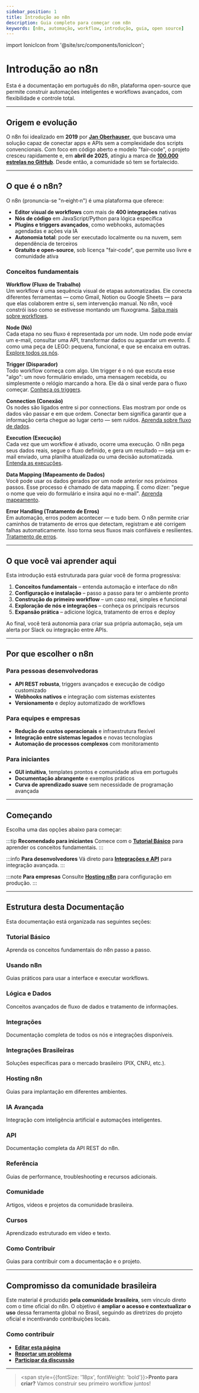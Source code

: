 ```yaml
---
sidebar_position: 1
title: Introdução ao n8n
description: Guia completo para começar com n8n
keywords: [n8n, automação, workflow, introdução, guia, open source]
---
```


import IonicIcon from '@site/src/components/IonicIcon';

# <IonicIcon name="rocket-outline" size={32} color="#ea4b71" /> Introdução ao n8n

Esta é a documentação em português do n8n, plataforma open-source que permite construir automações inteligentes e workflows avançados, com flexibilidade e controle total.

---

## <IonicIcon name="help-circle-outline" size={24} color="#ea4b71" /> Origem e evolução

O n8n foi idealizado em **2019** por **[Jan Oberhauser](https://github.com/janober)**, que buscava uma solução capaz de conectar apps e APIs sem a complexidade dos scripts convencionais. Com foco em código aberto e modelo "fair‑code", o projeto cresceu rapidamente e, em **abril de 2025**, atingiu a marca de **[100.000 estrelas no GitHub](https://github.com/n8n-io/n8n)**. Desde então, a comunidade só tem se fortalecido.

---

## <IonicIcon name="star-outline" size={24} color="#ea4b71" /> O que é o n8n?

O n8n (pronuncia-se "n‑eight‑n") é uma plataforma que oferece:

- **Editor visual de workflows** com mais de **400 integrações** nativas
- **Nós de código** em JavaScript/Python para lógica específica
- **Plugins e triggers avançados**, como webhooks, automações agendadas e ações via IA
- **Autonomia total**: pode ser executado localmente ou na nuvem, sem dependência de terceiros
- **Gratuito e open-source**, sob licença "fair‑code", que permite uso livre e comunidade ativa

### Conceitos fundamentais

**Workflow (Fluxo de Trabalho)**  
Um workflow é uma sequência visual de etapas automatizadas. Ele conecta diferentes ferramentas — como Gmail, Notion ou Google Sheets — para que elas colaborem entre si, sem intervenção manual. No n8n, você constrói isso como se estivesse montando um fluxograma. [Saiba mais sobre workflows](../../usando-n8n/getting-started/workflow-na-pratica).

**Node (Nó)**  
Cada etapa no seu fluxo é representada por um node. Um node pode enviar um e-mail, consultar uma API, transformar dados ou aguardar um evento. É como uma peça de LEGO: pequena, funcional, e que se encaixa em outras. [Explore todos os nós](../../integracoes).

**Trigger (Disparador)**  
Todo workflow começa com algo. Um trigger é o nó que escuta esse "algo": um novo formulário enviado, uma mensagem recebida, ou simplesmente o relógio marcando a hora. Ele dá o sinal verde para o fluxo começar. [Conheça os triggers](../../integracoes/trigger-nodes).

**Connection (Conexão)**  
Os nodes são ligados entre si por connections. Elas mostram por onde os dados vão passar e em que ordem. Conectar bem significa garantir que a informação certa chegue ao lugar certo — sem ruídos. [Aprenda sobre fluxo de dados](../../logica-e-dados/02-data/data-flow).

**Execution (Execução)**  
Cada vez que um workflow é ativado, ocorre uma execução. O n8n pega seus dados reais, segue o fluxo definido, e gera um resultado — seja um e-mail enviado, uma planilha atualizada ou uma decisão automatizada. [Entenda as execuções](../../usando-n8n/execucoes/componentes-execucoes).

**Data Mapping (Mapeamento de Dados)**  
Você pode usar os dados gerados por um node anterior nos próximos passos. Esse processo é chamado de data mapping. É como dizer: "pegue o nome que veio do formulário e insira aqui no e-mail". [Aprenda mapeamento](../../logica-e-dados/02-data/data-mapping).

**Error Handling (Tratamento de Erros)**  
Em automação, erros podem acontecer — e tudo bem. O n8n permite criar caminhos de tratamento de erros que detectam, registram e até corrigem falhas automaticamente. Isso torna seus fluxos mais confiáveis e resilientes. [Tratamento de erros](../../logica-e-dados/01-flow-logic/error-handling).

---

## <IonicIcon name="map-outline" size={24} color="#ea4b71" /> O que você vai aprender aqui

Esta introdução está estruturada para guiar você de forma progressiva:

1. **Conceitos fundamentais** – entenda automação e interface do n8n
2. **Configuração e instalação** – passo a passo para ter o ambiente pronto
3. **Construção do primeiro workflow** – um caso real, simples e funcional
4. **Exploração de nós e integrações** – conheça os principais recursos
5. **Expansão prática** – adicione lógica, tratamento de erros e deploy

Ao final, você terá autonomia para criar sua própria automação, seja um alerta por Slack ou integração entre APIs.

---

## <IonicIcon name="thumbs-up-outline" size={24} color="#ea4b71" /> Por que escolher o n8n

### Para  pessoas desenvolvedoras
- **API REST robusta**, triggers avançados e execução de código customizado
- **Webhooks nativos** e integração com sistemas existentes
- **Versionamento** e deploy automatizado de workflows

### Para equipes e empresas
- **Redução de custos operacionais** e infraestrutura flexível
- **Integração entre sistemas legados** e novas tecnologias
- **Automação de processos complexos** com monitoramento

### Para iniciantes
- **GUI intuitiva**, templates prontos e comunidade ativa em português
- **Documentação abrangente** e exemplos práticos
- **Curva de aprendizado suave** sem necessidade de programação avançada

---

## <IonicIcon name="play-outline" size={24} color="#ea4b71" /> Começando

Escolha uma das opções abaixo para começar:

:::tip **Recomendado para iniciantes**
Comece com o **[Tutorial Básico](./tutorial-basico/instalacao)** para aprender os conceitos fundamentais.
:::

:::info **Para desenvolvedores**
Vá direto para **[Integrações e API](../../integracoes)** para integração avançada.
:::

:::note **Para empresas**
Consulte **[Hosting n8n](../../hosting-n8n)** para configuração em produção.
:::

---

## <IonicIcon name="library-outline" size={24} color="#ea4b71" /> Estrutura desta Documentação

Esta documentação está organizada nas seguintes seções:

### Tutorial Básico
Aprenda os conceitos fundamentais do n8n passo a passo.

### Usando n8n
Guias práticos para usar a interface e executar workflows.

### Lógica e Dados
Conceitos avançados de fluxo de dados e tratamento de informações.

### Integrações
Documentação completa de todos os nós e integrações disponíveis.

### Integrações Brasileiras
Soluções específicas para o mercado brasileiro (PIX, CNPJ, etc.).

### Hosting n8n
Guias para implantação em diferentes ambientes.

### IA Avançada
Integração com inteligência artificial e automações inteligentes.

### API
Documentação completa da API REST do n8n.

### Referência
Guias de performance, troubleshooting e recursos adicionais.

### Comunidade
Artigos, vídeos e projetos da comunidade brasileira.

### Cursos
Aprendizado estruturado em vídeo e texto.

### Como Contribuir
Guias para contribuir com a documentação e o projeto.

---

## <IonicIcon name="heart-outline" size={24} color="#ea4b71" /> Compromisso da comunidade brasileira

Este material é produzido **pela comunidade brasileira**, sem vínculo direto com o time oficial do n8n. O objetivo é **ampliar o acesso e contextualizar o uso** dessa ferramenta global no Brasil, seguindo as diretrizes do projeto oficial e incentivando contribuições locais.

### Como contribuir
- **[Editar esta página](../../contribuir/esta-documentacao/01-entendendo-o-projeto/como-contribuir)**
- **[Reportar um problema](https://github.com/tatyquebralayout/n8n-Doc-pt-BR/issues)**
- **[Participar da discussão](https://discord.gg/n8nbrasil)**

---

> <span style={{fontSize: '18px', fontWeight: 'bold'}}>**Pronto para criar?** Vamos construir seu primeiro workflow juntos!</span> 